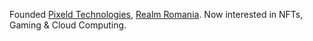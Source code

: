 Founded [Pixeld Technologies](https://pixeld.tech/), [Realm Romania](https://realm.ro/). Now interested in NFTs, Gaming & Cloud Computing.
